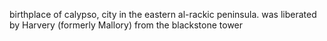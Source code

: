 birthplace of calypso, city in the eastern al-rackic peninsula. was liberated by Harvery (formerly Mallory) from the blackstone tower